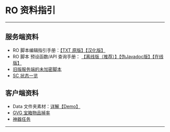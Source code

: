 # RO 资料指引

------

## 服务端资料

- RO 脚本编辑指引手册：[【TXT 原版】](../doc/script_commands.txt)[【汉化版】](./%E6%9C%8D%E5%8A%A1%E7%AB%AF/RO%E8%B5%84%E6%96%99/RO%E8%84%9A%E6%9C%AC%E7%BC%96%E8%BE%91%E6%8C%87%E5%BC%95.md)
- RO 脚本 预设函数/API 查询手册： [【离线版（推荐）】](./%E6%9C%8D%E5%8A%A1%E7%AB%AF/RO%E8%B5%84%E6%96%99/Eathena.net%E8%84%9A%E6%9C%AC%E6%8C%87%E4%BB%A4%E5%A4%A7%E5%85%A8.chm)[【伪Javadoc版】](https://lyy289065406.github.io/api-online/javadoc/RO-EA-API/index.html)[【在线版】](http://ea.dj-yhn.com/)
- [旧版服务端的未加密脚本](./%E6%9C%8D%E5%8A%A1%E7%AB%AF/%E6%9C%AA%E5%8A%A0%E5%AF%86%E8%84%9A%E6%9C%AC/)
- [SC 状态一览](./%E6%9C%8D%E5%8A%A1%E7%AB%AF/RO%E8%B5%84%E6%96%99/SC%E7%8A%B6%E6%80%81%E4%B8%80%E8%A7%88%E8%A1%A8.md)




## 客户端资料


- Data 文件夹素材：[详解](./%E5%AE%A2%E6%88%B7%E7%AB%AF/RO%E8%B5%84%E6%96%99/RO%E5%AE%A2%E6%88%B7%E7%AB%AFDATA%E6%96%87%E4%BB%B6%E5%A4%B9%E8%AF%A6%E8%A7%A3.md)[【Demo】](https://github.com/lyy289065406/ROenglishRE)
- [GVG 宝箱物品掉率](./%E5%AE%A2%E6%88%B7%E7%AB%AF/RO%E8%B5%84%E6%96%99/GVG%E5%AE%9D%E7%AE%B1%E7%89%A9%E5%93%81%E6%8E%89%E7%8E%87.md)
- [神器任务](./%E5%AE%A2%E6%88%B7%E7%AB%AF/RO%E8%B5%84%E6%96%99/%E7%A5%9E%E5%99%A8%E4%BB%BB%E5%8A%A1/)

------